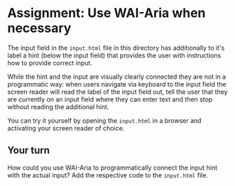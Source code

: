# Assignment: Use WAI-Aria when necessary

The input field in the `input.html` file in this directory has additionally to it's label a hint (below the input field) that provides the user with instructions how to provide correct input.

While the hint and the input are visually clearly connected they are not in a programmatic way: when users navigate via keyboard to the input field the screen reader will read the label of the input field out, tell the user that they are currently on an input field where they can enter text and then stop without reading the additional hint. 

You can try it yourself by opening the `input.html` in a browser and activating your screen reader of choice.

## Your turn

How could you use WAI-Aria to programmatically connect the input hint with the actual input? Add the respective code to the `input.html` file.
